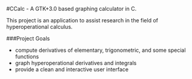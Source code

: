 #CCalc - A GTK+3.0 based graphing calculator in C.

This project is an application to assist research in the field of
hyperoperational calculus.

###Project Goals
- compute derivatives of elementary, trigonometric, and some special functions
- graph hyperoperational derivatives and integrals
- provide a clean and interactive user interface
